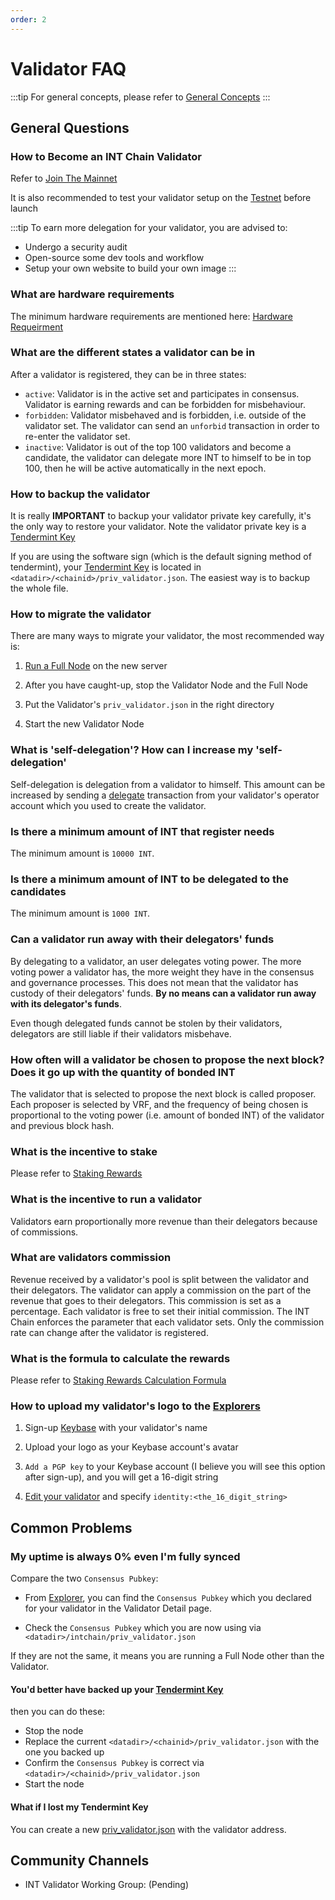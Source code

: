 ```yaml
---
order: 2
---
```


# Validator FAQ

:::tip
For general concepts, please refer to [General Concepts](1-general-concepts.md)
:::

## General Questions

### How to Become an INT Chain Validator

Refer to [Join The Mainnet](../getting-started/3-mainnet.md)

It is also recommended to test your validator setup on the [Testnet](../getting-started/4-testnet.md) before launch

:::tip
To earn more delegation for your validator, you are advised to:

- Undergo a security audit
- Open-source some dev tools and workflow
- Setup your own website to build your own image
:::

### What are hardware requirements

The minimum hardware requirements are mentioned here: [Hardware Requeirment](../daemon/intro.md#hardware-requeirment)

### What are the different states a validator can be in

After a validator is registered, they can be in three states:

- `active`: Validator is in the active set and participates in consensus. Validator is earning rewards and can be forbidden for misbehaviour.
- `forbidden`: Validator misbehaved and is forbidden, i.e. outside of the validator set. The validator can send an `unforbid` transaction in order to re-enter the validator set.
- `inactive`: Validator is out of the top 100 validators and become a candidate, the validator can delegate more INT to himself to be in top 100, then he will be active automatically in the next epoch.


### How to backup the validator

It is really **IMPORTANT** to backup your validator private key carefully, it's the only way to restore your validator. Note the validator private key is a [Tendermint Key](#tendermint-key)

If you are using the software sign (which is the default signing method of tendermint), your [Tendermint Key](#tendermint-key) is located in `<datadir>/<chainid>/priv_validator.json`. The easiest way is to backup the whole file.


### How to migrate the validator

There are many ways to migrate your validator, the most recommended way is:

1. [Run a Full Node](../getting-started/3-mainnet.md#full-node) on the new server

2. After you have caught-up, stop the Validator Node and the Full Node

3. Put the Validator's `priv_validator.json` in the right directory

4. Start the new Validator Node

### What is 'self-delegation'? How can I increase my 'self-delegation'

Self-delegation is delegation from a validator to himself. This amount can be increased by sending a [delegate](../json-rpc/2-int.md#int_delegate) transaction from your validator's operator account which you used to create the validator.

### Is there a minimum amount of INT that register needs

The minimum amount is `10000 INT`.

### Is there a minimum amount of INT to be delegated to the candidates

The minimum amount is `1000 INT`.

### Can a validator run away with their delegators' funds

By delegating to a validator, an user delegates voting power. The more voting power a validator has, the more weight they have in the consensus and governance processes. This does not mean that the validator has custody of their delegators' funds. **By no means can a validator run away with its delegator's funds**.

Even though delegated funds cannot be stolen by their validators, delegators are still liable if their validators misbehave.

### How often will a validator be chosen to propose the next block? Does it go up with the quantity of bonded INT

The validator that is selected to propose the next block is called proposer. Each proposer is selected by VRF, and the frequency of being chosen is proportional to the voting power (i.e. amount of bonded INT) of the validator and previous block hash.

### What is the incentive to stake

Please refer to [Staking Rewards](1-general-concepts.md#staking-rewards)

### What is the incentive to run a validator

Validators earn proportionally more revenue than their delegators because of commissions.


### What are validators commission

Revenue received by a validator's pool is split between the validator and their delegators. The validator can apply a commission on the part of the revenue that goes to their delegators. This commission is set as a percentage. Each validator is free to set their initial commission. The INT Chain enforces the parameter that each validator sets. Only the commission rate can change after the validator is registered.

### What is the formula to calculate the rewards

Please refer to [Staking Rewards Calculation Formula](1-general-concepts.md#staking-rewards-calculation-formula)


### How to upload my validator's logo to the [Explorers](../getting-started/6-explorers.md)

1. Sign-up [Keybase](https://keybase.io/) with your validator's name

2. Upload your logo as your Keybase account's avatar

3. `Add a PGP key` to your Keybase account (I believe you will see this option after sign-up), and you will get a 16-digit string

4. [Edit your validator](../json-rpc/2-int.md#int_editvalidator) and specify `identity:<the_16_digit_string>`

## Common Problems

### My uptime is always 0% even I'm fully synced

Compare the two `Consensus Pubkey`:

- From [Explorer](http://titansexplorer.intchain.io/#/staking/validators), you can find the `Consensus Pubkey` which you declared for your validator in the Validator Detail page.

- Check the `Consensus Pubkey` which you are now using via `<datadir>/intchain/priv_validator.json`

If they are not the same, it means you are running a Full Node other than the Validator.

#### You'd better have backed up your [Tendermint Key](#how-to-backup-the-validator)

then you can do these:

- Stop the node
- Replace the current `<datadir>/<chainid>/priv_validator.json` with the one you backed up
- Confirm the `Consensus Pubkey` is correct via `<datadir>/<chainid>/priv_validator.json`
- Start the node

#### What if I lost my Tendermint Key

You can create a new [priv_validator.json](../getting-started/3-mainnet.md#create-bls-keys) with the validator address.

## Community Channels

- INT Validator Working Group: (Pending)
